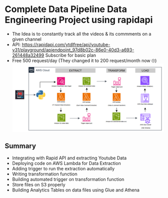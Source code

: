 # Complete Data Pipeline Data Engineering Project using rapidapi
- The Idea is to constantly track all the videos & its commments on a given channel
- API: https://rapidapi.com/ytdlfree/api/youtube-v31/playground/apiendpoint_97d8b02c-86e0-40d3-a693-261448a32499
Subscribe for basic plan
- Free 500 request/day (They changed it to 200 request/month now 🙄)
![Architecture_flow](Youtube_AWS_ETL.png)
## Summary
- Integrating with Rapid API and extracting Youtube Data
- Deploying code on AWS Lambda for Data Extraction
- Adding trigger to run the extraction automatically
- Writing transformation function
- Building automated trigger on transformation function
- Store files on S3 properly
- Building Analytics Tables on data files using Glue and Athena
